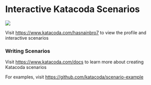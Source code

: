 # Interactive Katacoda Scenarios

[![](http://shields.katacoda.com/katacoda/hasnainbro7/count.svg)](https://www.katacoda.com/hasnainbro7 "Get your profile on Katacoda.com")

Visit https://www.katacoda.com/hasnainbro7 to view the profile and interactive scenarios

### Writing Scenarios
Visit https://www.katacoda.com/docs to learn more about creating Katacoda scenarios

For examples, visit https://github.com/katacoda/scenario-example
